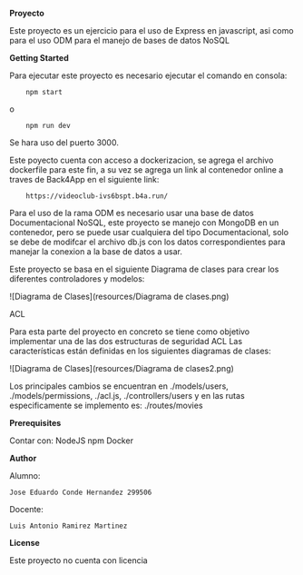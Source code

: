 **Proyecto**

Este proyecto es un ejercicio para el uso de Express en javascript, asi como para el uso
ODM para el manejo de bases de datos NoSQL

**Getting Started**

Para ejecutar este proyecto es necesario ejecutar el comando en consola:

        npm start
o

        npm run dev

Se hara uso del puerto 3000.

Este poyecto cuenta con acceso a dockerizacion, se agrega el archivo dockerfile para este fin, a su vez se agrega un link al contenedor online a traves de Back4App en el siguiente link:

        https://videoclub-ivs6bspt.b4a.run/

Para el uso de la rama ODM es necesario usar una base de datos Documentacional NoSQL, este proyecto se manejo con MongoDB en un contenedor, pero se puede usar cualquiera del tipo Documentacional, solo se debe de modifcar el archivo db.js con los datos correspondientes para manejar la conexion a la base de datos a usar.

Este proyecto se basa en el siguiente Diagrama de clases para crear los diferentes controladores y modelos:

![Diagrama de Clases](resources/Diagrama de clases.png)

ACL

Para esta parte del proyecto en concreto se tiene como objetivo implementar una de las dos estructuras de seguridad ACL
Las características están definidas en los siguientes diagramas de clases:

![Diagrama de Clases](resources/Diagrama de clases2.png)

Los principales cambios se encuentran en ./models/users, ./models/permissions, ./acl.js, ./controllers/users y en las rutas especificamente se implemento es: ./routes/movies
    
**Prerequisites**

Contar con:
    NodeJS
    npm
    Docker

**Author**

Alumno:

    Jose Eduardo Conde Hernandez 299506

Docente:

    Luis Antonio Ramirez Martinez
**License**

Este proyecto no cuenta con licencia
